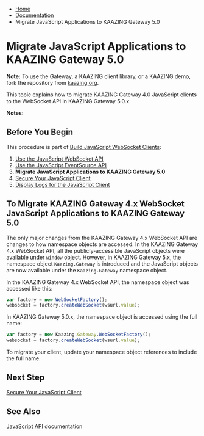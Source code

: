 -   [Home](../../index.md)
-   [Documentation](../index.md)
-   Migrate JavaScript Applications to KAAZING Gateway 5.0

Migrate JavaScript Applications to KAAZING Gateway 5.0
==========================================================================

**Note:** To use the Gateway, a KAAZING client library, or a KAAZING demo, fork the repository from [kaazing.org](http://kaazing.org).

This topic explains how to migrate KAAZING Gateway 4.0 JavaScript clients to the WebSocket API in KAAZING Gateway 5.0.x. 

**Notes:**
 
Before You Begin
----------------

This procedure is part of [Build JavaScript WebSocket Clients](o_dev_js.md):

1.  [Use the JavaScript WebSocket API](p_dev_js_websocket.md)
2.  [Use the JavaScript EventSource API](p_dev_js_eventsource.md)
3.  **Migrate JavaScript Applications to KAAZING Gateway 5.0**
4.  [Secure Your JavaScript Client](p_dev_js_secure.md)
5.  [Display Logs for the JavaScript Client](p_clientlogging_js.md)

To Migrate KAAZING Gateway 4.x WebSocket JavaScript Applications to KAAZING Gateway 5.0
---------------------------------------------------------------------------------------

The only major changes from the KAAZING Gateway 4.x WebSocket API are changes to how namespace objects are accessed. In the KAAZING Gateway 4.x WebSocket API, all the publicly-accessible JavaScript objects were available under `window` object. However, in KAAZING Gateway 5.x, the namespace object `Kaazing.Gateway` is introduced and the JavaScript objects are now available under the `Kaazing.Gateway` namespace object.

In the KAAZING Gateway 4.x WebSocket API, the namespace object was accessed like this:

``` js
var factory = new WebSocketFactory();
websocket = factory.createWebSocket(wsurl.value);
```

In KAAZING Gateway 5.0.x, the namespace object is accessed using the full name:

``` js
var factory = new Kaazing.Gateway.WebSocketFactory();
websocket = factory.createWebSocket(wsurl.value);
```

To migrate your client, update your namespace object references to include the full name.

Next Step
---------

[Secure Your JavaScript Client](p_dev_js_secure.md)

See Also
--------

[JavaScript API](../apidoc/client/javascript/gateway/WebSocket.md) documentation


